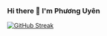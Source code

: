 ### Hi there 👋 I'm Phương Uyên

[![GitHub Streak](http://github-readme-streak-stats.herokuapp.com?user=PhuongUyen0712&theme=tokyonight&date_format=M%20j%5B%2C%20Y%5D)](https://git.io/streak-stats)



